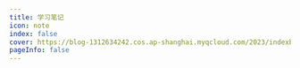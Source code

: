 ```yaml
---
title: 学习笔记
icon: note 
index: false
cover: https://blog-1312634242.cos.ap-shanghai.myqcloud.com/2023/indexbg.jpg
pageInfo: false
---
```

